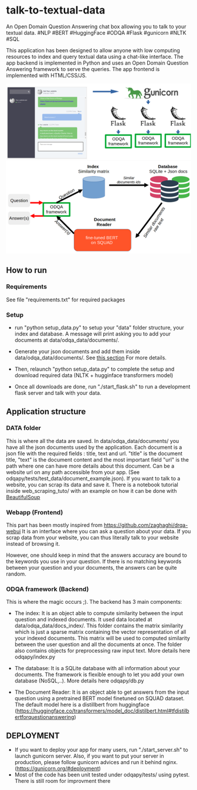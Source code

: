 # talk-to-textual-data
An Open Domain Question Answering chat box allowing you to talk to your textual data.
#NLP #BERT #HuggingFace #ODQA #Flask #gunicorn #NLTK #SQL

This application has been designed to allow anyone with low computing resources to index and query textual data using a chat-like interface. The app backend is implemented in Python and uses an Open Domain Question Answering framework to serve the queries. The app frontend is implemented with HTML/CSS/JS.

![alt text](images/frontend.png)
![alt text](images/backend.png)

## How to run
### Requirements
See file "requirements.txt" for required packages
### Setup
- run "python setup_data.py" to setup your "data" folder structure, your index and database. A message will print asking you to add your documents at data/odqa_data/documents/.

- Generate your json documents and add them inside data/odqa_data/documents/. See [this section](#anch0) For more details.

- Then, relaunch "python setup_data.py" to complete the setup and download required data (NLTK + hugginface transformers model)

- Once all downloads are done, run "./start_flask.sh" to run a development flask server and talk with your data.

## Application structure
### DATA folder <a name="anch0"></a>
This is where all the data are saved. In data/odqa_data/documents/ you have all the json documents used by the application. Each document is a json file with the required fields : title, text and url. "title" is the document title, "text" is the document content and the most important field "url" is the path where one can have more details about this document. Can be a website url on any path accessible from your app. (See odqapy/tests/test_data/document_example.json). 
If you want to talk to a website, you can scrap its data and save it. There is a notebook tutorial inside web_scraping_tuto/ with an example on how it can be done with [BeautifulSoup](https://www.crummy.com/software/BeautifulSoup/bs4/doc/)   
### Webapp (Frontend)
This part has been mostly inspired from https://github.com/zaghaghi/drqa-webui
It is an interface where you can ask a question about your data. If you scrap data from your website, you can thus literally talk to your website instead of browsing it.

However, one should keep in mind that the answers accuracy are bound to the keywords you use in your question. If there is no matching keywords between your question and your documents, the answers can be quite random.

### ODQA framework (Backend)
This is where the magic occurs ;). The backend has 3 main components:
- The index: It is an object able to compute similarity between the input question and indexed documents. It used data located at data/odqa_data/docs_index/. This folder contains the matrix similarity which is just a sparse matrix containing the vector representation of all your indexed documents. This matrix will be used to computed similarity between the user question and all the documents at once. The folder also contains objects for preprocessing raw input text.
More details here odqapy/index.py

- The database: It is a SQLite database with all information about your documents. The framework is flexible enough to let you add your own database (NoSQL,..).
More details here odqapy/db.py

- The Document Reader: It is an object able to get answers from the input question using a pretrained BERT model finetuned on SQUAD dataset. The default model here is a distillbert from huggingface (https://huggingface.co/transformers/model_doc/distilbert.html#tfdistilbertforquestionanswering)

## DEPLOYMENT

- If you want to deploy your app for many users, run "./start_server.sh" to launch gunicorn server. Also, if you want to put your server in production, please follow gunicorn advices and run it behind nginx. (https://gunicorn.org/#deployment)
- Most of the code has been unit tested under odqapy/tests/ using pytest. There is still room for improvment there
